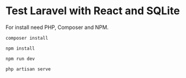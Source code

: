# Test Laravel with React and SQLite

For install need PHP, Composer and NPM.

`composer install`

`npm install`

`npm run dev`

`php artisan serve`

